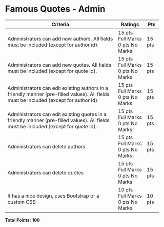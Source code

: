 # Famous Quotes - Admin

| Criteria                                                                                                                 | Ratings                        | Pts    |
|--------------------------------------------------------------------------------------------------------------------------|--------------------------------|--------|
| Administrators can add new authors. All fields must be included (except for author id).                                   | 15 pts Full Marks <br> 0 pts No Marks | 15 pts |
| Administrators can add new quotes. All fields must be included (except for quote id).                                     | 15 pts Full Marks <br> 0 pts No Marks | 15 pts |
| Administrators can edit existing authors in a friendly manner (pre-filled values). All fields must be included (except for author id). | 15 pts Full Marks <br> 0 pts No Marks | 15 pts |
| Administrators can edit existing quotes in a friendly manner (pre-filled values). All fields must be included (except for quote id).  | 15 pts Full Marks <br> 0 pts No Marks | 15 pts |
| Administrators can delete authors                                                                                        | 15 pts Full Marks <br> 0 pts No Marks | 15 pts |
| Administrators can delete quotes                                                                                         | 15 pts Full Marks <br> 0 pts No Marks | 15 pts |
| It has a nice design, uses Bootstrap or a custom CSS                                                                      | 10 pts Full Marks <br> 0 pts No Marks | 10 pts |

**Total Points: 100**

